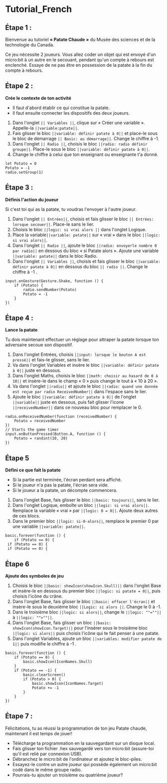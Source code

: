 # Tutorial_French

## Étape 1 :
Bienvenue au tutoriel **« Patate Chaude »** du Musée des sciences et de la technologie du Canada.

Ce jeu nécessite 2 joueurs. Vous allez coder un objet qui est envoyé d'un micro:bit à un autre en le secouant, pendant qu'un compte à rebours est enclenché. 
Essaye de ne pas être en possession de la patate à la fin du compte à rebours. 



## Étape 2 :
**Crée le contexte de ton activité**

- Il faut d'abord établir ce qui constitue la patate.
- Il faut ensuite connecter les dispositifs des deux joueurs.


1.	Dans l'onglet ``|| Variables ||``, clique sur « Créer une variable ». Appelle-la ``||variable:patate||``.
2.	Fais glisser le bloc ``||variable: définir patate à 0||`` et place-le sous le bloc de démarrage ``|| Basic: au démarrage||``. Change le chiffre à -1.
3.	Dans l'onglet ``|| Radio ||``, choisis le bloc ``||radio: radio définir groupe||``. Place-le sous le bloc ``||variable: définir patate à 0||``.
4.	Change le chiffre à celui que ton enseignant ou enseignante t'a donné.

```blocks
let Potato = 0
Potato = -1
radio.setGroup(1)
``` 


## Étape 3 :
**Définis l'action du joueur**

Si c'est toi qui as la patate, tu voudras l'envoyer à l'autre joueur. 
1.	Dans l'onglet ``|| Entrées||``, choisis et fais glisser le bloc ``|| Entrées: lorsque secouer||``. Place-le sans le lier.
2.	Choisis le bloc ``||logic: si vrai alors ||`` dans l'onglet Logique.
3.	Place la variable``||variable: patate||``  sur « vrai » dans le bloc ``||logic: si vrai alors||``.
4.	Dans l'onglet ``|| Radio ||``, ajoute le bloc ``||radio: envoyerle nombre 0 par radio||`` en dessous du bloc « si Patate alors ». Ajoute une variable ``||variable: patate||`` dans le bloc Radio.
5.	Dans l'onglet ``|| Variables ||``, choisis et fais glisser le bloc ``||variable: définir patate à 0||`` en dessous du bloc ``|| radio ||``. Change le chiffre à -1 .


```blocks 
input.onGesture(Gesture.Shake, function () {
    if (Potato) {
        radio.sendNumber(Potato)
        Potato = -1
    }
})
```

## Étape 4 :
**Lance la patate**

Tu dois maintenant effectuer un réglage pour attraper la patate lorsque ton adversaire secoue son dispositif.
1. Dans l'onglet Entrées, choisis ``||input: lorsque le bouton A est pressé||`` et fais-le glisser, sans le lier.
2. Va dans l'onglet Variables et insère le bloc ``||variable: définir patate à 0||`` juste en dessous.
3. Dans l'onglet Maths, choisis le bloc ``||math: choisir au hasard de 0 à 10||`` et insère-le dans le champ « 0 » puis change le tout à « 10 à 20  ».
4. Va dans l'onglet ``||radio||``  et ajoute le bloc ``||radio: quand une donnée est reçue par radio ReceivedNumber||`` dans l'espace sans le lier. 
5. Ajoute le bloc ``||variable: définir patate à 0||`` de l'onglet ``||variable||`` juste en dessous, puis fait glisser l'icone ``||receivedNumber||`` dans ce nouveau bloc pour remplacer le 0. 

```blocks
radio.onReceivedNumber(function (receivedNumber) {
    Potato = receivedNumber
})
// Starts the game timer
input.onButtonPressed(Button.A, function () {
    Potato = randint(10, 20)
})
```


## Étape 5
**Défini ce que fait la patate** 

- 	Si la partie est terminée, l'écran perdant sera affiché. 
- 	Si le joueur n'a pas la patate, l'écran sera vide.
- 	Si le joueur a la patate, un décompte commencera.

1.	Dans l'onglet Base, fais glisser le bloc ``||basic: toujours||``, sans le lier.
2.	Dans l'onglet Logique, emboîte un bloc ``||logic: si vrai alors||``. Remplace la variable « vrai » par ``||logic: 0 = 0||``. Ajoute deux autres de ces blocs.
3.	Dans le premier bloc ``||logic: si-0-alors||``, remplace le premier 0 par une variable ``||variable: patate||``.

```blocks
basic.forever(function () {
    if (Potato == 0) {
 if (Potato == 0) {
 if (Potato == 0) {
 ```


## Étape 6
**Ajoute des symboles de jeu**

1. Choisis le bloc ``||basic: showIcon(showIcon.Skull)||``  dans l'onglet Base et insère-le en dessous du premier bloc ``||logic: si patate = 0||``, puis choisis l'icône du crâne.
2. Dans l'onglet Base, fais glisser le bloc ``||basic: effacer l'écran||`` et insère-le sous le deuxième bloc ``||Logic: si alors ||``. Change le 0 à -1.
2. Dans le troisième bloc ``||logic: si alors||``, change le ``||logic: ""=""||``à ``||logic: "">""||``.
3. Dans l'onglet Base, fais glisser un bloc ``||basic: showIcon(showIcon.Target)||`` pour l'insérer sous le troisième bloc ``||logic: si alors||`` puis choisis l'icône qui te fait penser à une patate.
4. Dans l'onglet Variables, ajoute un bloc ``||variables: modifier patate de 1||`` puis modifie le chiffre à -1 .


```blocks
basic.forever(function () {
    if (Potato == 0) {
        basic.showIcon(IconNames.Skull)
    }
    if (Potato == -1) {
        basic.clearScreen()
        if (Potato > 0) {
            basic.showIcon(IconNames.Target)
            Potato += -1
        }
    }
})
```

## Étape 7 :
Félicitations, tu as réussi la programmation de ton jeu Patate chaude, maintenant il est temps de jouer! 
- Télécharge ta programmation en la sauvegardant sur un disque local.
- Fais glisser ton fichier .hex sauvegardé vers ton micro:bit (assure-toi qu'il est relié par connexion USB).
- Débranchez le micro:bit de l'ordinateur et ajoutez le bloc-piles.
- Essayez-le contre un autre joueur qui possède également un micro:bit codé dans le même groupe radio.
- Pourrais-tu ajouter un troisième ou quatrième joueur?

